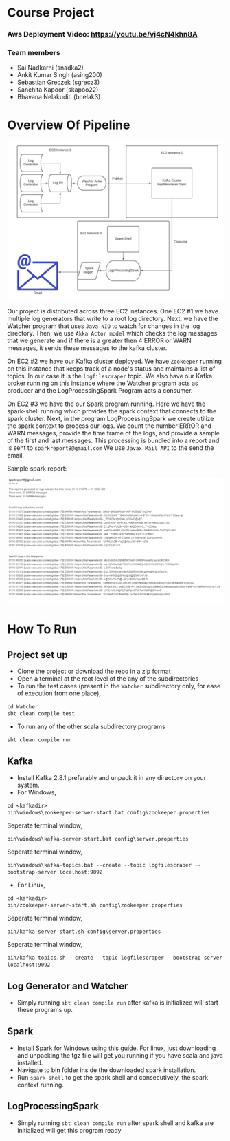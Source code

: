 # Course Project
### Aws Deployment Video: https://youtu.be/vj4cN4khn8A

### Team members
+ Sai Nadkarni (snadka2)
+ Ankit Kumar Singh (asing200)
+ Sebastian Greczek (sgrecz3)
+ Sanchita Kapoor (skapoo22)
+ Bhavana Nelakuditi (bnelak3)

# Overview Of Pipeline

![pipeline](readmeImgs/Pipeline.jpeg)

Our project is distributed across three EC2 instances. One EC2 #1 we have multiple log generators that write to a root log directory. Next, we have the Watcher program that uses ```Java NIO``` to watch for changes in the log directory. Then, we use ``Akka Actor model``  which checks the log messages that we generate and if there is a greater then 4 ERROR or WARN messages, it sends these messages to the kafka cluster.

On EC2 #2 we have our Kafka cluster deployed. We have ``Zookeeper`` running on this instance that keeps track of a node's status and maintains a list of topics. In our case it is the ``logfilescraper`` topic. We also have our Kafka broker running on this instance where the Watcher program acts as producer and the LogProcessingSpark Program acts a consumer.

On EC2 #3 we have the our Spark program running. Here we have the spark-shell running which provides the spark context that connects to the spark cluster. Next, in the program LogProcessingSpark we create utilize the spark context to process our logs. We count the number ERROR and WARN messages, provide the time frame of the logs, and provide a sample of the first and last messages. This processing is bundled into a report and is sent to ``sparkreport8@gmail.com`` We use ``Javax Mail API`` to the send the email.

Sample spark report:

![sparkreport](readmeImgs/sparkreport.PNG)

# How To Run

## Project set up
+ Clone the project or download the repo in a zip format
+ Open a terminal at the root level of the any of the subdirectories
+ To run the test cases (present in the `Watcher` subdirectory only, for ease of execution from one place),

```
cd Watcher
sbt clean compile test
```

+ To run any of the other scala subdirectory programs

```
sbt clean compile run
```

## Kafka
+ Install Kafka 2.8.1 preferably and unpack it in any directory on your system.
+ For Windows,
```
cd <kafkadir>
bin\windows\zookeeper-server-start.bat config\zookeeper.properties
```
Seperate terminal window,
```
bin\windows\kafka-server-start.bat config\server.properties
```
Seperate terminal window,
```
bin\windows\kafka-topics.bat --create --topic logfilescraper --bootstrap-server localhost:9092
```
+ For Linux,
```
cd <kafkadir>
bin/zookeeper-server-start.sh config\zookeeper.properties
```
Seperate terminal window,
```
bin/kafka-server-start.sh config\server.properties
```
Seperate terminal window,
```
bin/kafka-topics.sh --create --topic logfilescraper --bootstrap-server localhost:9092
```

## Log Generator and Watcher
+ Simply running `sbt clean compile run` after kafka is initialized will start these programs up. 

## Spark
+ Install Spark for Windows using [this guide](https://phoenixnap.com/kb/install-spark-on-windows-10). For linux, just downloading and unpacking the tgz file will get you running if you have scala and java installed.
+ Navigate to bin folder inside the downloaded spark installation.
+ Run `spark-shell` to get the spark shell and consecutively, the spark context running.

## LogProcessingSpark
+ Simply running `sbt clean compile run` after spark shell and kafka are initialized will get this program ready
